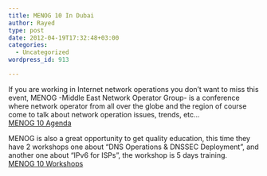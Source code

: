 ```yaml
---
title: MENOG 10 In Dubai
author: Rayed
type: post
date: 2012-04-19T17:32:48+03:00
categories:
  - Uncategorized
wordpress_id: 913

---
```

<p>If you are working in Internet network operations you don&#8217;t want to miss this event, MENOG -Middle East Network Operator Group- is a conference where network operator from all over the globe and the region of course come to talk about network operation issues, trends, etc&#8230;<br />
<a href="http://www.menog.net/meetings/menog10/agenda">MENOG 10 Agenda</a></p>
<p>MENOG is also a great opportunity to get quality education, this time they have 2 workshops one about &#8220;DNS Operations &#038; DNSSEC Deployment&#8221;, and another one about &#8220;IPv6 for ISPs&#8221;, the workshop is 5 days training.<br />
<a href="http://www.menog.net/meetings/menog10/workshops">MENOG 10 Workshops</a></p>
